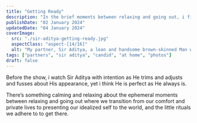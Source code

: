```yaml
---
title: "Getting Ready"
description: "In the brief moments between relaxing and going out, i find intimacy and connection by watching someone’s preperation rituals."
publishDate: "02 January 2024"
updatedDate: "04 January 2024"
coverImage:
  src: "./sir-aditya-getting-ready.jpg"
  aspectClass: "aspect-[14/16]"
  alt: "My partner, Sir Aditya, a lean and handsome brown-skinned Man with a a dark black and dense cropped beard stands shirtless in front of a mirror while primping and prepares to go out for the night by trimming His beard’s hairs with a pair of scissors."
tags: ["partners", "sir aditya", "candid", "at home", "photos"]
draft: false
---
```


Before the show, i watch Sir Aditya with intention as He trims and adjusts and fusses about His appearance, yet i think He is perfect as He always is.

There’s something calming and relaxing about the ephemeral moments between relaxing and going out where we transition from our comfort and private lives to presenting our idealized self to the world, and the little rituals we adhere to to get there.
